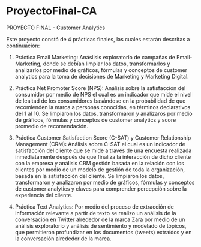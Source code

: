 # ProyectoFinal-CA
PROYECTO FINAL - Customer Analytics

Este proyecto constó de 4 prácticas finales, las cuales estarán descritas a continuación: 

1. Práctica Email Marketing: Anáslisis exploratorio de campañas de Email-Marketing, donde se debían limpiar los datos, transformarlos y analizarlos por medio de gráficos, fórmulas y conceptos de customer analytics para la toma de decisiones de Marketing y Marketing Digital.
  
2. Práctica Net Promoter Score (NPS): Análisis sobre la satisfacción del consumidor por medio de NPS el cual es un indicador que mide el nivel de lealtad de los consumidores basándose en la probabilidad de que recomienden la marca a personas conocidas, en términos declarativos del 1 al 10. Se limpiaron los datos, transformaron y analizaros por medio de gráficos, fórmulas y conceptos de customer analytics y score promedio de recomendación.

3. Práctica Customer Satisfaction Score (C-SAT) y Customer Relationship Management (CRM): Análisis sobre C-SAT el cual es un indicador de satisfacción del cliente que se mide a través de una encuesta realizada inmediatamente después de que finaliza la interacción de dicho cliente con la empresa y análisis CRM gestión basada en la relación con los clientes por medio de un modelo de gestión de toda la organización, basada en la satisfacción del cliente. Se limpiaron los datos, transformaron y analizaron por medio de gráficos, fórmulas y conceptos de customer analytics y claves para comprender percepción sobre la experiencia del cliente.

4. Práctica Text Analytics: Por medio del proceso de extracción de información relevante a partir de texto se realizo  un análisis de la conversación en Twitter alrededor de la marca Zara por medio de un análisis exploratorio y análisis de sentimiento y modelado de tópicos, que permitieron profundizar en los documentos (tweets) extraídos y en la conversación alrededor de la marca.
